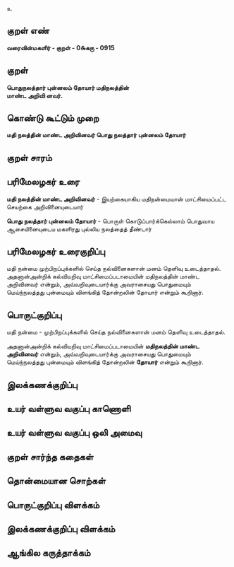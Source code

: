 உ

## குறள் எண் 

**வரைவின்மகளிர் - குறள் - 0௯கரு - 0915**

## குறள் 

**பொதுநலத்தார் புன்னலம் தோயார் மதிநலத்தின்  
மாண்ட அறிவி னவர்.**

## கொண்டு கூட்டும் முறை

**மதி நலத்தின் மாண்ட அறிவினவர் பொது நலத்தார் புன்னலம் தோயார்**

## குறள் சாரம் 


## பரிமேலழகர் உரை

**மதி நலத்தின் மாண்ட அறிவினவர்** - இயற்கையாகிய மதிநன்மையான் மாட்சிமைப்பட்ட செயற்கை அறிவினையுடையார் 

**பொது நலத்தார் புன்னலம் தோயார்** - பொருள் கொடுப்பார்க்கெல்லாம் பொதுவாய ஆசையினையுடைய மகளிரது புல்லிய நலத்தைத் தீண்டார்

## பரிமேலழகர் உரைகுறிப்பு   

மதி நன்மை முற்பிறப்புக்களில் செய்த நல்வினைகளான் மனம் தெளிவு உடைத்தாதல். அதனான்அன்றிக் கல்வியறிவு மாட்சிமைப்படாமையின் மதிநலத்தின் மாண்ட அறிவினவர் என்றும், அவ்வறிவுடையார்க்கு அவராசையது பொதுமையும் மெய்ந்நலத்தது புன்மையும் விளங்கித் தோன்றலின் தோயார் என்றும் கூறினார்.

## பொருட்குறிப்பு 

மதி நன்மை - முற்பிறப்புக்களில் செய்த நல்வினைகளான் மனம் தெளிவு உடைத்தாதல். 

அதனான்அன்றிக் கல்வியறிவு மாட்சிமைப்படாமையின் **மதிநலத்தின் மாண்ட அறிவினவர்** என்றும், அவ்வறிவுடையார்க்கு அவராசையது பொதுமையும் மெய்ந்நலத்தது புன்மையும் விளங்கித் தோன்றலின் **தோயார்** என்றும் கூறினார்.

## இலக்கணக்குறிப்பு  


## உயர் வள்ளுவ வகுப்பு காணொளி


## உயர் வள்ளுவ வகுப்பு ஒலி அமைவு 

 
## குறள் சார்ந்த கதைகள் 


## தொன்மையான சொற்கள்


## பொருட்குறிப்பு விளக்கம்


## இலக்கணக்குறிப்பு விளக்கம்


## ஆங்கில கருத்தாக்கம் 


